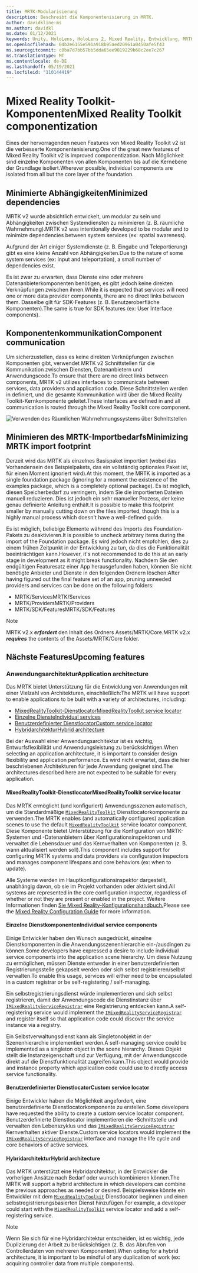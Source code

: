 ```yaml
---
title: MRTK-Modularisierung
description: Beschreibt die Komponentenisierung in MRTK.
author: davidkline-ms
ms.author: davidkl
ms.date: 01/12/2021
keywords: Unity, HoloLens, HoloLens 2, Mixed Reality, Entwicklung, MRTK,
ms.openlocfilehash: 04b2e6155e591a918b95aed20961a0450afe5f43
ms.sourcegitcommit: c0ba7d7bb57bb5dda65ee9019229b68c2ee7c267
ms.translationtype: MT
ms.contentlocale: de-DE
ms.lasthandoff: 05/19/2021
ms.locfileid: "110144419"
---
```

# <a name="mixed-reality-toolkit-componentization"></a><span data-ttu-id="3f5fa-104">Mixed Reality Toolkit-Komponenten</span><span class="sxs-lookup"><span data-stu-id="3f5fa-104">Mixed Reality Toolkit componentization</span></span>

<span data-ttu-id="3f5fa-105">Eines der hervorragenden neuen Features von Mixed Reality Toolkit v2 ist die verbesserte Komponentenisierung.</span><span class="sxs-lookup"><span data-stu-id="3f5fa-105">One of the great new features of Mixed Reality Toolkit v2 is improved componentization.</span></span> <span data-ttu-id="3f5fa-106">Nach Möglichkeit sind einzelne Komponenten von allen Komponenten bis auf die Kernebene der Grundlage isoliert.</span><span class="sxs-lookup"><span data-stu-id="3f5fa-106">Wherever possible, individual components are isolated from all but the core layer of the foundation.</span></span>

## <a name="minimized-dependencies"></a><span data-ttu-id="3f5fa-107">Minimierte Abhängigkeiten</span><span class="sxs-lookup"><span data-stu-id="3f5fa-107">Minimized dependencies</span></span>

<span data-ttu-id="3f5fa-108">MRTK v2 wurde absichtlich entwickelt, um modular zu sein und Abhängigkeiten zwischen Systemdiensten zu minimieren (z. B. räumliche Wahrnehmung).</span><span class="sxs-lookup"><span data-stu-id="3f5fa-108">MRTK v2 was intentionally developed to be modular and to minimize dependencies between system services (ex: spatial awareness).</span></span>

<span data-ttu-id="3f5fa-109">Aufgrund der Art einiger Systemdienste (z. B. Eingabe und Teleportierung) gibt es eine kleine Anzahl von Abhängigkeiten.</span><span class="sxs-lookup"><span data-stu-id="3f5fa-109">Due to the nature of some system services (ex: input and teleportation), a small number of dependencies exist.</span></span>

<span data-ttu-id="3f5fa-110">Es ist zwar zu erwarten, dass Dienste eine oder mehrere Datenanbieterkomponenten benötigen, es gibt jedoch keine direkten Verknüpfungen zwischen ihnen.</span><span class="sxs-lookup"><span data-stu-id="3f5fa-110">While it is expected that services will need one or more data provider components, there are no direct links between them.</span></span> <span data-ttu-id="3f5fa-111">Dasselbe gilt für SDK-Features (z. B. Benutzeroberfläche Komponenten).</span><span class="sxs-lookup"><span data-stu-id="3f5fa-111">The same is true for SDK features (ex: User Interface components).</span></span>

## <a name="component-communication"></a><span data-ttu-id="3f5fa-112">Komponentenkommunikation</span><span class="sxs-lookup"><span data-stu-id="3f5fa-112">Component communication</span></span>

<span data-ttu-id="3f5fa-113">Um sicherzustellen, dass es keine direkten Verknüpfungen zwischen Komponenten gibt, verwendet MRTK v2 Schnittstellen für die Kommunikation zwischen Diensten, Datenanbietern und Anwendungscode.</span><span class="sxs-lookup"><span data-stu-id="3f5fa-113">To ensure that there are no direct links between components, MRTK v2 utilizes interfaces to communicate between services, data providers and application code.</span></span> <span data-ttu-id="3f5fa-114">Diese Schnittstellen werden in definiert, und die gesamte Kommunikation wird über die Mixed Reality Toolkit-Kernkomponente geleitet.</span><span class="sxs-lookup"><span data-stu-id="3f5fa-114">These interfaces are defined in and all communication is routed through the Mixed Reality Toolkit core component.</span></span>

![Verwenden des Räumlichen Wahrnehmungssystems über Schnittstellen](../features/images/packaging/AccessingViaInterfaces.png)

## <a name="minimizing-mrtk-import-footprint"></a><span data-ttu-id="3f5fa-116">Minimieren des MRTK-Importbedarfs</span><span class="sxs-lookup"><span data-stu-id="3f5fa-116">Minimizing MRTK import footprint</span></span>

<span data-ttu-id="3f5fa-117">Derzeit wird das MRTK als einzelnes Basispaket importiert (wobei das Vorhandensein des Beispielpakets, das ein vollständig optionales Paket ist, für einen Moment ignoriert wird).</span><span class="sxs-lookup"><span data-stu-id="3f5fa-117">At this moment, the MRTK is imported as a single foundation package (ignoring for a moment the existence of the examples package, which is a completely optional package).</span></span> <span data-ttu-id="3f5fa-118">Es ist möglich, diesen Speicherbedarf zu verringern, indem Sie die importierten Dateien manuell reduzieren. Dies ist jedoch ein sehr manueller Prozess, der keine genau definierte Anleitung enthält.</span><span class="sxs-lookup"><span data-stu-id="3f5fa-118">It is possible to make this footprint smaller by manually cutting down on the files imported, though this is a highly manual process which doesn't have a well-defined guide.</span></span>

<span data-ttu-id="3f5fa-119">Es ist möglich, beliebige Elemente während des Imports des Foundation-Pakets zu deaktivieren.</span><span class="sxs-lookup"><span data-stu-id="3f5fa-119">It is possible to uncheck arbitrary items during the import of the Foundation package.</span></span> <span data-ttu-id="3f5fa-120">Es wird jedoch nicht empfohlen, dies zu einem frühen Zeitpunkt in der Entwicklung zu tun, da dies die Funktionalität beeinträchtigen kann.</span><span class="sxs-lookup"><span data-stu-id="3f5fa-120">However, it's not recommended to do this at an early stage in development as it might break functionality.</span></span> <span data-ttu-id="3f5fa-121">Nachdem Sie den endgültigen Featuresatz einer App herausgefunden haben, können Sie nicht benötigte Anbieter und Dienste in den folgenden Ordnern löschen:</span><span class="sxs-lookup"><span data-stu-id="3f5fa-121">After having figured out the final feature set of an app, pruning unneeded providers and services can be done on the following folders:</span></span>

- <span data-ttu-id="3f5fa-122">MRTK/Services</span><span class="sxs-lookup"><span data-stu-id="3f5fa-122">MRTK/Services</span></span>
- <span data-ttu-id="3f5fa-123">MRTK/Providers</span><span class="sxs-lookup"><span data-stu-id="3f5fa-123">MRTK/Providers</span></span>
- <span data-ttu-id="3f5fa-124">MRTK/SDK/Features</span><span class="sxs-lookup"><span data-stu-id="3f5fa-124">MRTK/SDK/Features</span></span>

> [!NOTE]
> <span data-ttu-id="3f5fa-125">MRTK v2.x **_erfordert_** den Inhalt des Ordners Assets/MRTK/Core.</span><span class="sxs-lookup"><span data-stu-id="3f5fa-125">MRTK v2.x **_requires_** the contents of the Assets/MRTK/Core folder.</span></span>

## <a name="upcoming-features"></a><span data-ttu-id="3f5fa-126">Nächste Features</span><span class="sxs-lookup"><span data-stu-id="3f5fa-126">Upcoming features</span></span>

### <a name="application-architecture"></a><span data-ttu-id="3f5fa-127">Anwendungsarchitektur</span><span class="sxs-lookup"><span data-stu-id="3f5fa-127">Application architecture</span></span>

<span data-ttu-id="3f5fa-128">Das MRTK bietet Unterstützung für die Entwicklung von Anwendungen mit einer Vielzahl von Architekturen, einschließlich:</span><span class="sxs-lookup"><span data-stu-id="3f5fa-128">The MRTK will have support to enable applications to be built with a variety of architectures, including:</span></span>

- [<span data-ttu-id="3f5fa-129">MixedRealityToolkit-Dienstlocator</span><span class="sxs-lookup"><span data-stu-id="3f5fa-129">MixedRealityToolkit service locator</span></span>](#mixedrealitytoolkit-service-locator)
- [<span data-ttu-id="3f5fa-130">Einzelne Dienste</span><span class="sxs-lookup"><span data-stu-id="3f5fa-130">Individual services</span></span>](#individual-service-components)
- [<span data-ttu-id="3f5fa-131">Benutzerdefinierter Dienstlocator</span><span class="sxs-lookup"><span data-stu-id="3f5fa-131">Custom service locator</span></span>](#custom-service-locator)
- [<span data-ttu-id="3f5fa-132">Hybridarchitektur</span><span class="sxs-lookup"><span data-stu-id="3f5fa-132">Hybrid architecture</span></span>](#hybrid-architecture)

<span data-ttu-id="3f5fa-133">Bei der Auswahl einer Anwendungsarchitektur ist es wichtig, Entwurfsflexibilität und Anwendungsleistung zu berücksichtigen.</span><span class="sxs-lookup"><span data-stu-id="3f5fa-133">When selecting an application architecture, it is important to consider design flexibility and application performance.</span></span> <span data-ttu-id="3f5fa-134">Es wird nicht erwartet, dass die hier beschriebenen Architekturen für jede Anwendung geeignet sind.</span><span class="sxs-lookup"><span data-stu-id="3f5fa-134">The architectures described here are not expected to be suitable for every application.</span></span>

#### <a name="mixedrealitytoolkit-service-locator"></a><span data-ttu-id="3f5fa-135">MixedRealityToolkit-Dienstlocator</span><span class="sxs-lookup"><span data-stu-id="3f5fa-135">MixedRealityToolkit service locator</span></span>

<span data-ttu-id="3f5fa-136">Das MRTK ermöglicht (und konfiguriert) Anwendungsszenen automatisch, um die Standardmäßige [`MixedRealityToolkit`](xref:Microsoft.MixedReality.Toolkit.MixedRealityToolkit) Dienstlocatorkomponente zu verwenden.</span><span class="sxs-lookup"><span data-stu-id="3f5fa-136">The MRTK enables (and automatically configures) application scenes to use the default [`MixedRealityToolkit`](xref:Microsoft.MixedReality.Toolkit.MixedRealityToolkit) service locator component.</span></span> <span data-ttu-id="3f5fa-137">Diese Komponente bietet Unterstützung für die Konfiguration von MRTK-Systemen und -Datenanbietern über Konfigurationsinspektoren und verwaltet die Lebensdauer und das Kernverhalten von Komponenten (z. B. wann aktualisiert werden soll).</span><span class="sxs-lookup"><span data-stu-id="3f5fa-137">This component includes support for configuring MRTK systems and data providers via configuration inspectors and manages component lifespans and core behaviors (ex: when to update).</span></span>

<span data-ttu-id="3f5fa-138">Alle Systeme werden im Hauptkonfigurationsinspektor dargestellt, unabhängig davon, ob sie im Projekt vorhanden oder aktiviert sind.</span><span class="sxs-lookup"><span data-stu-id="3f5fa-138">All systems are represented in the core configuration inspector, regardless of whether or not they are present or enabled in the project.</span></span> <span data-ttu-id="3f5fa-139">Weitere Informationen finden [Sie Mixed Reality-Konfigurationshandbuch.](../configuration/mixed-reality-configuration-guide.md)</span><span class="sxs-lookup"><span data-stu-id="3f5fa-139">Please see the [Mixed Reality Configuration Guide](../configuration/mixed-reality-configuration-guide.md) for more information.</span></span>

#### <a name="individual-service-components"></a><span data-ttu-id="3f5fa-140">Einzelne Dienstkomponenten</span><span class="sxs-lookup"><span data-stu-id="3f5fa-140">Individual service components</span></span>

<span data-ttu-id="3f5fa-141">Einige Entwickler haben den Wunsch ausgedrückt, einzelne Dienstkomponenten in die Anwendungsszenenhierarchie ein-/ausdingen zu können.</span><span class="sxs-lookup"><span data-stu-id="3f5fa-141">Some developers have expressed a desire to include individual service components into the application scene hierarchy.</span></span> <span data-ttu-id="3f5fa-142">Um diese Nutzung zu ermöglichen, müssen Dienste entweder in einer benutzerdefinierten Registrierungsstelle gekapselt werden oder sich selbst registrieren/selbst verwalten.</span><span class="sxs-lookup"><span data-stu-id="3f5fa-142">To enable this usage, services will either need to be encapsulated in a custom registrar or be self-registering / self-managing.</span></span>

<span data-ttu-id="3f5fa-143">Ein selbstregistrierungsdienst würde implementieren und sich selbst registrieren, damit der Anwendungscode die Dienstinstanz über [`IMixedRealityServiceRegistrar`](xref:Microsoft.MixedReality.Toolkit.IMixedRealityServiceRegistrar) eine Registrierung entdecken kann.</span><span class="sxs-lookup"><span data-stu-id="3f5fa-143">A self-registering service would implement the [`IMixedRealityServiceRegistrar`](xref:Microsoft.MixedReality.Toolkit.IMixedRealityServiceRegistrar) and register itself so that application code could discover the service instance via a registry.</span></span>

<span data-ttu-id="3f5fa-144">Ein Selbstverwaltungsdienst kann als Singletonobjekt in der Szenenhierarchie implementiert werden.</span><span class="sxs-lookup"><span data-stu-id="3f5fa-144">A self-managing service could be implemented as a singleton object in the scene hierarchy.</span></span> <span data-ttu-id="3f5fa-145">Dieses Objekt stellt die Instanzeigenschaft und zur Verfügung, mit der Anwendungscode direkt auf die Dienstfunktionalität zugreifen kann.</span><span class="sxs-lookup"><span data-stu-id="3f5fa-145">This object would provide and instance property which application code could use to directly access service functionality.</span></span>

#### <a name="custom-service-locator"></a><span data-ttu-id="3f5fa-146">Benutzerdefinierter Dienstlocator</span><span class="sxs-lookup"><span data-stu-id="3f5fa-146">Custom service locator</span></span>

<span data-ttu-id="3f5fa-147">Einige Entwickler haben die Möglichkeit angefordert, eine benutzerdefinierte Dienstlocatorkomponente zu erstellen.</span><span class="sxs-lookup"><span data-stu-id="3f5fa-147">Some developers have requested the ability to create a custom service locator component.</span></span> <span data-ttu-id="3f5fa-148">Benutzerdefinierte Dienstlocator implementieren die -Schnittstelle und verwalten den Lebenszyklus und das [`IMixedRealityServiceRegistrar`](xref:Microsoft.MixedReality.Toolkit.IMixedRealityServiceRegistrar) Kernverhalten aktiver Dienste.</span><span class="sxs-lookup"><span data-stu-id="3f5fa-148">Custom service locators would implement the [`IMixedRealityServiceRegistrar`](xref:Microsoft.MixedReality.Toolkit.IMixedRealityServiceRegistrar) interface and manage the life cycle and core behaviors of active services.</span></span>

#### <a name="hybrid-architecture"></a><span data-ttu-id="3f5fa-149">Hybridarchitektur</span><span class="sxs-lookup"><span data-stu-id="3f5fa-149">Hybrid architecture</span></span>

<span data-ttu-id="3f5fa-150">Das MRTK unterstützt eine Hybridarchitektur, in der Entwickler die vorherigen Ansätze nach Bedarf oder wunsch kombinieren können.</span><span class="sxs-lookup"><span data-stu-id="3f5fa-150">The MRTK will support a hybrid architecture in which developers can combine the previous approaches as needed or desired.</span></span> <span data-ttu-id="3f5fa-151">Beispielsweise könnte ein Entwickler mit dem [`MixedRealityToolkit`](xref:Microsoft.MixedReality.Toolkit.MixedRealityToolkit) Dienstlocator beginnen und einen selbstregistrierungsbasierten Dienst hinzufügen.</span><span class="sxs-lookup"><span data-stu-id="3f5fa-151">For example, a developer could start with the [`MixedRealityToolkit`](xref:Microsoft.MixedReality.Toolkit.MixedRealityToolkit) service locator and add a self-registering service.</span></span>

> [!NOTE]
> <span data-ttu-id="3f5fa-152">Wenn Sie sich für eine Hybridarchitektur entscheiden, ist es wichtig, jede Duplizierung der Arbeit zu berücksichtigen (z. B. das Abrufen von Controllerdaten von mehreren Komponenten).</span><span class="sxs-lookup"><span data-stu-id="3f5fa-152">When opting for a hybrid architecture, it is important to be mindful of any duplication of work (ex: acquiring controller data from multiple components).</span></span>
